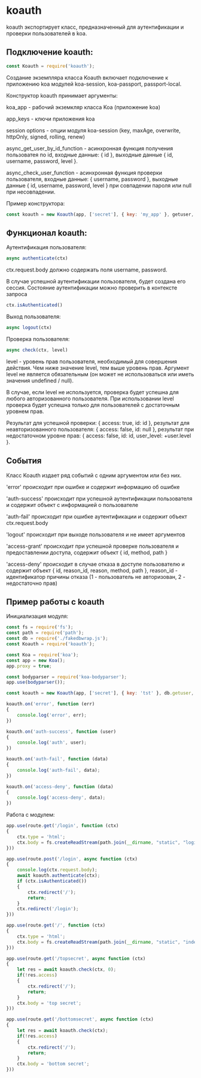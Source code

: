 # koauth

koauth экспортирует класс, предназначенный для аутентификации и проверки пользователей в koa.


## Подключение koauth:

```javascript
const Koauth = require('koauth');
```

Создание экземпляра класса Koauth включает подключение к приложению koa модулей koa-session, koa-passport, passport-local.

Конструктор koauth принимает аргументы:

koa_app - рабочий экземкляр класса Koa (приложение koa)

app_keys - ключи приложения koa

session options - опции модуля koa-session (key, maxAge, overwrite, httpOnly, signed, rolling, renew)

async_get_user_by_id_function - асинхронная функция получения пользоватея по id, входные данные: { id }, выходные данные { id, username, password, level }.

async_check_user_function - асинхронная функция проверки пользователя, входные данные: { username, password }, выходные данные { id, username, password, level } при совпадении пароля или null при несовпадении.

Пример конструктора:
```javascript
const koauth = new Koauth(app, ['secret'], { key: 'my_app' }, getuser, checkuser);
```

## Функционал koauth:

Аутентификация пользователя:

```javascript
async authenticate(ctx)
```

ctx.request.body должно содержать поля username, password.

В случае успешной аутентификации пользователя, будет создана его сессия. Состояние аутентификации можно проверить в контексте запроса

```javascript
ctx.isAuthenticated()
```

Выход пользователя:

```javascript
async logout(ctx)
```

Проверка пользователя:

```javascript
async check(ctx, level)
```

level - уровень прав пользователя, необходимый для совершения действия. Чем ниже значение level, тем выше уровень прав. Аргумент level не является обязательным (он может не использоваться или иметь значения undefined / null).

В случае, если level не используется, проверка будет успешна для любого авторизованного пользователя. При использовании level проверка будет успешна только для пользователей с достаточным уровнем прав.

Результат для успешной проверки: { access: true, id: id }, результат для неавторизованного пользователя: { access: false, id: null }, результат при недостаточном уровне прав: { access: false, id: id, user_level: +user.level }.

## События

Класс Koauth издает ряд событий с одним аргументом или без них.

'error' происходит при ошибке и содержит информацию об ошибке

'auth-success' происходит при успешной аутентификации пользователя и содержит объект с информацией о пользователе

'auth-fail' происходит при ошибке аутентификации и содержит объект ctx.request.body

'logout' происходит при выходе пользователя и не имеет аргументов

'access-grant' происходит при успешной проверке пользователя и предоставлении доступа, содержит объект { id, method, path }

'access-deny' происходит в случае отказа в доступе пользователю и содержит объект { id, reason_id, reason, method, path }, reason_id - идентификатор причины отказа (1 - пользователь не авторизован, 2 - недостаточно прав)

## Пример работы с koauth

Инициализация модуля:

```javascript
const fs = require('fs');
const path = require('path');
const db = require('./fakedbwrap.js');
const Koauth = require('koauth');

const Koa = require('koa');
const app = new Koa();
app.proxy = true;

const bodyparser = require('koa-bodyparser');
app.use(bodyparser());

const koauth = new Koauth(app, ['secret'], { key: 'tst' }, db.getuser, db.check);

koauth.on('error', function (err)
{
    console.log('error', err);
})

koauth.on('auth-success', function (user)
{
    console.log('auth', user);
})

koauth.on('auth-fail', function (data)
{
    console.log('auth-fail', data);
})

koauth.on('access-deny', function (data)
{
    console.log('access-deny', data);
})
```

Работа с модулем:

```javascript
app.use(route.get('/login', function (ctx)
{
    ctx.type = 'html';
    ctx.body = fs.createReadStream(path.join(__dirname, "static", "login", "index.html"));
}))

app.use(route.post('/login', async function (ctx)
{
    console.log(ctx.request.body);
    await koauth.authenticate(ctx);
    if (ctx.isAuthenticated())
    {
        ctx.redirect('/');
        return;
    }
    ctx.redirect('/login');
}))

app.use(route.get('/', function (ctx)
{
    ctx.type = 'html';
    ctx.body = fs.createReadStream(path.join(__dirname, "static", "index.html"));
}))

app.use(route.get('/topsecret', async function (ctx)
{
    let res = await koauth.check(ctx, 0);
    if(!res.access)
    {
        ctx.redirect('/');
        return;
    }
    ctx.body = 'top secret';
}))

app.use(route.get('/bottomsecret', async function (ctx)
{
    let res = await koauth.check(ctx);
    if(!res.access)
    {
        ctx.redirect('/');
        return;
    }
    ctx.body = 'bottom secret';
}))
```
